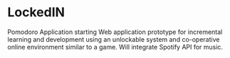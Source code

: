 # LockedIN
Pomodoro Application starting Web application prototype for incremental learning and development using an unlockable system and co-operative online environment similar to a game. Will integrate Spotify API for music.
